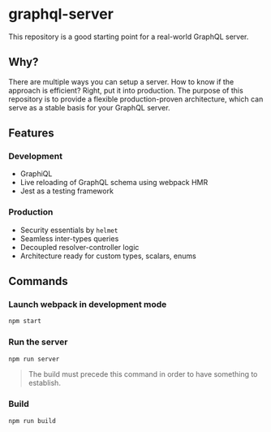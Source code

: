 # graphql-server

This repository is a good starting point for a real-world GraphQL server.

## Why?

There are multiple ways you can setup a server. How to know if the approach is efficient? Right, put it into production. The purpose of this repository is to provide a flexible production-proven architecture, which can serve as a stable basis for your GraphQL server.

## Features

### Development

* GraphiQL
* Live reloading of GraphQL schema using webpack HMR
* Jest as a testing framework

### Production

* Security essentials by `helmet`
* Seamless inter-types queries
* Decoupled resolver-controller logic
* Architecture ready for custom types, scalars, enums

## Commands

### Launch webpack in development mode

```bash
npm start
```

### Run the server

```bash
npm run server
```

> The build must precede this command in order to have something to establish.

### Build

```bash
npm run build
```
